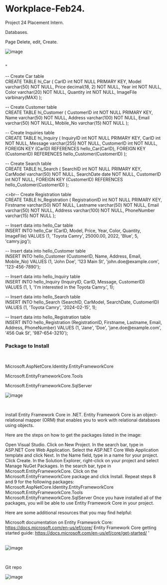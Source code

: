 # Workplace-Feb24.
Project 24 Placement Intern.
<p>Databases.

<p>Page Delete, edit, Create. 

![image](https://github.com/Dm2998/Workplace-/assets/114578666/66348a0e-1fea-4a73-a4b2-d0cfcdc738bf)


<br>
"
<p>-- Create Car table
  <br>
CREATE TABLE hi_Car (
  CarID int NOT NULL PRIMARY KEY,
  Model varchar(50) NOT NULL,
  Price decimal(18, 2) NOT NULL,
  Year int NOT NULL,
  Color varchar(20) NOT NULL,
  Quantity int NOT NULL,
  ImageFile  varbinary(MAX)
);

<p>-- Create Customer table
  <br>
CREATE TABLE hi_Customer (
  CustomerID int NOT NULL PRIMARY KEY,
  Name varchar(50) NOT NULL,
  Address varchar(100) NOT NULL,
  Email varchar(50) NOT NULL,
  Mobile_No varchar(15) NOT NULL
);

<p>-- Create Inquiries table
<br>
CREATE TABLE hi_Inquiry (
  InquiryID int NOT NULL PRIMARY KEY,
  CarID int NOT NULL,
  Message varchar(255) NOT NULL,
  CustomerID int NOT NULL,
  FOREIGN KEY (CarID) REFERENCES hello_Car(CarID),
  FOREIGN KEY (CustomerID) REFERENCES hello_Customer(CustomerID)
);

<p>-- Create Search table
  <br>
CREATE TABLE hi_Search (
  SearchID int NOT NULL PRIMARY KEY,
  CarModel varchar(50) NOT NULL,
  SearchDate date NOT NULL,
  CustomerID int NOT NULL,
  FOREIGN KEY (CustomerID) REFERENCES hello_Customer(CustomerID)
);

<>br-- Create Registration table
<br>
CREATE TABLE hi_Registration (
  RegistrationID int NOT NULL PRIMARY KEY,
  Firstname varchar(50) NOT NULL,
  Lastname varchar(50) NOT NULL,
  Email varchar(50) NOT NULL,
  Address varchar(100) NOT NULL,
  PhoneNumber varchar(15) NOT NULL
);





<p>-- Insert data into hello_Car table
<br>
INSERT INTO hello_Car (CarID, Model, Price, Year, Color, Quantity, ImageFile)
VALUES (1, 'Toyota Camry', 25000.00, 2022, 'Blue', 5, 'camry.jpg');

<p>-- Insert data into hello_Customer table
<br>
  INSERT INTO hello_Customer (CustomerID, Name, Address, Email, Mobile_No)
VALUES (1, 'John Doe', '123 Main St', 'john.doe@example.com', '123-456-7890');

<p>-- Insert data into hello_Inquiry table
<br>
INSERT INTO hello_Inquiry (InquiryID, CarID, Message, CustomerID)
VALUES (1, 1, 'I'm interested in the Toyota Camry.', 1);

<p>-- Insert data into hello_Search table
<br>
INSERT INTO hello_Search (SearchID, CarModel, SearchDate, CustomerID)
VALUES (1, 'Toyota Camry', '2024-02-15', 1);

<p>-- Insert data into hello_Registration table

  <br>
  INSERT INTO hello_Registration (RegistrationID, Firstname, Lastname, Email, Address, PhoneNumber)
VALUES (1, 'Jane', 'Doe', 'jane.doe@example.com', '456 Oak St', '987-654-3210');



<br>
<h3> Package to Install</h3>

<br>
<p>Microsoft.AspNetCore.Identity.EntityFrameworkCore
<p>Microsoft.EntityFrameworkCore.Tools
<p>Microsoft.EntityFrameworkCore.SqlServer


<br>

![image](https://github.com/Dm2998/Workplace-/assets/114578666/6c98f9e1-aae5-43b5-94b6-49bba3cf69fa)

<br>

install Entity Framework Core in .NET. Entity Framework Core is an object-relational mapper (ORM) that enables you to work with relational databases using objects.

Here are the steps on how to get the packages listed in the image:

Open Visual Studio.
Click on New Project.
In the search bar, type in ASP.NET Core Web Application.
Select the ASP.NET Core Web Application template and click Next.
In the Name field, type in a name for your project.
Click Create.
In the Solution Explorer, right-click on your project and select Manage NuGet Packages.
In the search bar, type in Microsoft.EntityFrameworkCore.
Click on the Microsoft.EntityFrameworkCore package and click Install.
Repeat steps 8 and 9 for the following packages:
Microsoft.AspNetCore.Identity.EntityFrameworkCore
Microsoft.EntityFrameworkCore.Tools
Microsoft.EntityFrameworkCore.SqlServer
Once you have installed all of the packages, you will be able to use Entity Framework Core in your project.

Here are some additional resources that you may find helpful:

Microsoft documentation on Entity Framework Core: https://docs.microsoft.com/en-us/ef/core/
Entity Framework Core getting started guide: https://docs.microsoft.com/en-us/ef/core/get-started/
'
<br>
<br>

![image](https://github.com/Dm2998/Workplace-/assets/114578666/986c5171-c43d-4278-8e61-ffdebbfb0c0a)


<br>

Git repo


![image](https://github.com/Dm2998/Workplace-/assets/114578666/cfecc3fa-3eb0-49dd-b3bc-6a2c92a47ec7)





